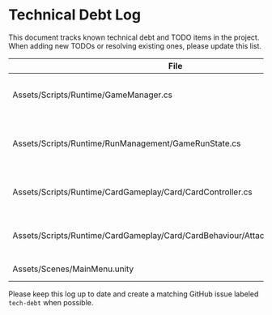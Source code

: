 # Technical Debt Log

This document tracks known technical debt and TODO items in the project. When adding new TODOs or resolving existing ones, please update this list.

| File | Line | Description | Severity |
| ---- | ---- | ----------- | -------- |
| Assets/Scripts/Runtime/GameManager.cs | 82 | Implement progression after combat victory | Medium |
| Assets/Scripts/Runtime/RunManagement/GameRunState.cs | 13 | Replace temporary field `Combats` with final implementation | Low |
| Assets/Scripts/Runtime/CardGameplay/Card/CardController.cs | 155 | Card should play before animation sequence | Medium |
| Assets/Scripts/Runtime/CardGameplay/Card/CardBehaviour/AttackTargetCardPlay.cs | 47 | Use magic power stat in attack calculations | High |
| Assets/Scenes/MainMenu.unity | 585 | Implement options menu | Low |

Please keep this log up to date and create a matching GitHub issue labeled `tech-debt` when possible.
